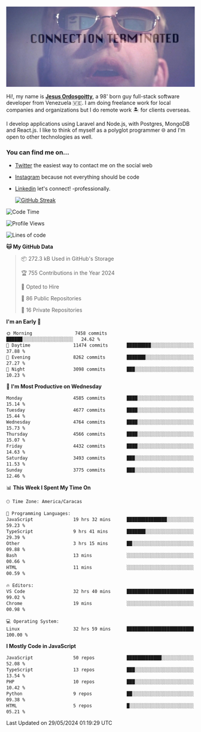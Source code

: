 ![hackers movie reference](./disconnected.jpg)

Hi!, my name is [**Jesus Ordosgoitty**](https://jodaz.dev), a 98' born guy full-stack software developer from Venezuela 🇻🇪. I am doing freelance work for local companies and organizations but I do remote work 🏝️ for clients overseas. 

I develop applications using Laravel and Node.js, with Postgres, MongoDB and React.js. I like to think of myself as a polyglot programmer 🌐 and I'm open to other technologies as well.

### You can find me on...

- [Twitter](https://twitter.com/jodaz_) the easiest way to contact me on the social web
- [Instagram](https://instagram.com/jodaz_) because not everything should be code
- [Linkedin](https://linkedin.com/in/jodaz) let's connect! -professionally.


    [![GitHub Streak](https://streak-stats.demolab.com?user=jodaz&theme=tokyonight)](https://git.io/streak-stats)

<!--START_SECTION:waka-->
![Code Time](http://img.shields.io/badge/Code%20Time-7%2C608%20hrs%2032%20mins-blue)

![Profile Views](http://img.shields.io/badge/Profile%20Views-0-blue)

![Lines of code](https://img.shields.io/badge/From%20Hello%20World%20I%27ve%20Written-83.3%20million%20lines%20of%20code-blue)

**🐱 My GitHub Data** 

> 📦 272.3 kB Used in GitHub's Storage 
 > 
> 🏆 755 Contributions in the Year 2024
 > 
> 💼 Opted to Hire
 > 
> 📜 86 Public Repositories 
 > 
> 🔑 16 Private Repositories 
 > 
**I'm an Early 🐤** 

```text
🌞 Morning                7458 commits        ██████░░░░░░░░░░░░░░░░░░░   24.62 % 
🌆 Daytime                11474 commits       █████████░░░░░░░░░░░░░░░░   37.88 % 
🌃 Evening                8262 commits        ███████░░░░░░░░░░░░░░░░░░   27.27 % 
🌙 Night                  3098 commits        ███░░░░░░░░░░░░░░░░░░░░░░   10.23 % 
```
📅 **I'm Most Productive on Wednesday** 

```text
Monday                   4585 commits        ████░░░░░░░░░░░░░░░░░░░░░   15.14 % 
Tuesday                  4677 commits        ████░░░░░░░░░░░░░░░░░░░░░   15.44 % 
Wednesday                4764 commits        ████░░░░░░░░░░░░░░░░░░░░░   15.73 % 
Thursday                 4566 commits        ████░░░░░░░░░░░░░░░░░░░░░   15.07 % 
Friday                   4432 commits        ████░░░░░░░░░░░░░░░░░░░░░   14.63 % 
Saturday                 3493 commits        ███░░░░░░░░░░░░░░░░░░░░░░   11.53 % 
Sunday                   3775 commits        ███░░░░░░░░░░░░░░░░░░░░░░   12.46 % 
```


📊 **This Week I Spent My Time On** 

```text
🕑︎ Time Zone: America/Caracas

💬 Programming Languages: 
JavaScript               19 hrs 32 mins      ███████████████░░░░░░░░░░   59.23 % 
TypeScript               9 hrs 41 mins       ███████░░░░░░░░░░░░░░░░░░   29.39 % 
Other                    3 hrs 15 mins       ██░░░░░░░░░░░░░░░░░░░░░░░   09.88 % 
Bash                     13 mins             ░░░░░░░░░░░░░░░░░░░░░░░░░   00.66 % 
HTML                     11 mins             ░░░░░░░░░░░░░░░░░░░░░░░░░   00.59 % 

🔥 Editors: 
VS Code                  32 hrs 40 mins      █████████████████████████   99.02 % 
Chrome                   19 mins             ░░░░░░░░░░░░░░░░░░░░░░░░░   00.98 % 

💻 Operating System: 
Linux                    32 hrs 59 mins      █████████████████████████   100.00 % 
```

**I Mostly Code in JavaScript** 

```text
JavaScript               50 repos            █████████████░░░░░░░░░░░░   52.08 % 
TypeScript               13 repos            ███░░░░░░░░░░░░░░░░░░░░░░   13.54 % 
PHP                      10 repos            ███░░░░░░░░░░░░░░░░░░░░░░   10.42 % 
Python                   9 repos             ██░░░░░░░░░░░░░░░░░░░░░░░   09.38 % 
HTML                     5 repos             █░░░░░░░░░░░░░░░░░░░░░░░░   05.21 % 
```




 Last Updated on 29/05/2024 01:19:29 UTC
<!--END_SECTION:waka-->
